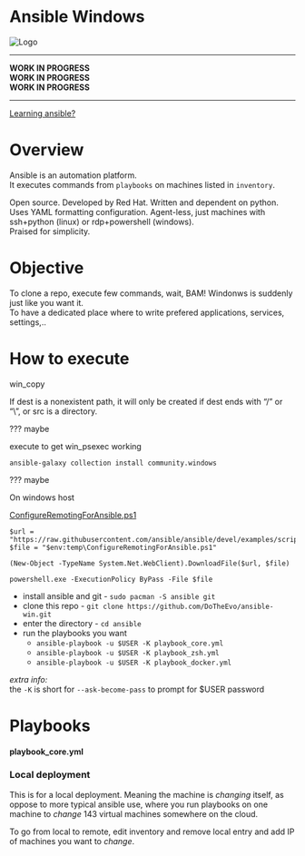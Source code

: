 # Ansible Windows

![Logo](https://i.imgur.com/SkSns0O.png)

-----------------

**WORK IN PROGRESS**<br>
**WORK IN PROGRESS**<br>
**WORK IN PROGRESS**

---------------

[Learning ansible?](https://www.youtube.com/watch?v=goclfp6a2IQ&list=PL2_OBreMn7FqZkvMYt6ATmgC0KAGGJNAN)

# Overview

Ansible is an automation platform.<br>
It executes commands from `playbooks` on machines listed in `inventory`.

Open source. Developed by Red Hat.
Written and dependent on python. Uses YAML formatting configuration.
Agent-less, just machines with ssh+python (linux) or
rdp+powershell (windows).<br>
Praised for simplicity.

# Objective

To clone a repo, execute few commands, wait,
BAM! Windonws is suddenly just like you want it.<br>
To have a dedicated place where to write prefered applications, services, settings,..

# How to execute


win_copy

If dest is a nonexistent path, it will only be created if dest ends with “/” or “\”, or src is a directory.

??? maybe

execute to get win_psexec working

`ansible-galaxy collection install community.windows`

??? maybe

On windows host 

[ConfigureRemotingForAnsible.ps1](https://github.com/ansible/ansible/blob/devel/examples/scripts/ConfigureRemotingForAnsible.ps1)

    $url = "https://raw.githubusercontent.com/ansible/ansible/devel/examples/scripts/ConfigureRemotingForAnsible.ps1"
    $file = "$env:temp\ConfigureRemotingForAnsible.ps1"

    (New-Object -TypeName System.Net.WebClient).DownloadFile($url, $file)

    powershell.exe -ExecutionPolicy ByPass -File $file

* install ansible and git - `sudo pacman -S ansible git`
* clone this repo - `git clone https://github.com/DoTheEvo/ansible-win.git`
* enter the directory - `cd ansible`
* run the playbooks you want
    * `ansible-playbook -u $USER -K playbook_core.yml`
    * `ansible-playbook -u $USER -K playbook_zsh.yml`
    * `ansible-playbook -u $USER -K playbook_docker.yml`

*extra info:*<br>
the `-K` is short for `--ask-become-pass` to prompt for $USER password

# Playbooks

#### playbook_core.yml


### Local deployment

This is for a local deployment.
Meaning the machine is *changing* itself,
as oppose to more typical ansible use, where you run playbooks on one machine
to *change* 143 virtual machines somewhere on the cloud.

To go from local to remote, edit inventory and remove local entry
and add IP of machines you want to *change*.
